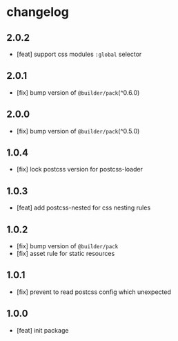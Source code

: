 # changelog

## 2.0.2

- [feat] support css modules `:global` selector

## 2.0.1

- [fix] bump version of `@builder/pack`(^0.6.0)

## 2.0.0

- [fix] bump version of `@builder/pack`(^0.5.0)

## 1.0.4

- [fix] lock postcss version for postcss-loader

## 1.0.3

- [feat] add postcss-nested for css nesting rules

## 1.0.2

- [fix] bump version of `@builder/pack`
- [fix] asset rule for static resources

## 1.0.1

- [fix] prevent to read postcss config which unexpected

## 1.0.0

- [feat] init package
